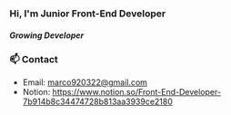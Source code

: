 ### Hi, I'm Junior Front-End Developer

##### Growing Developer

### 📫 Contact

- Email: marco920322@gmail.com
- Notion: https://www.notion.so/Front-End-Developer-7b914b8c34474728b813aa3939ce2180
